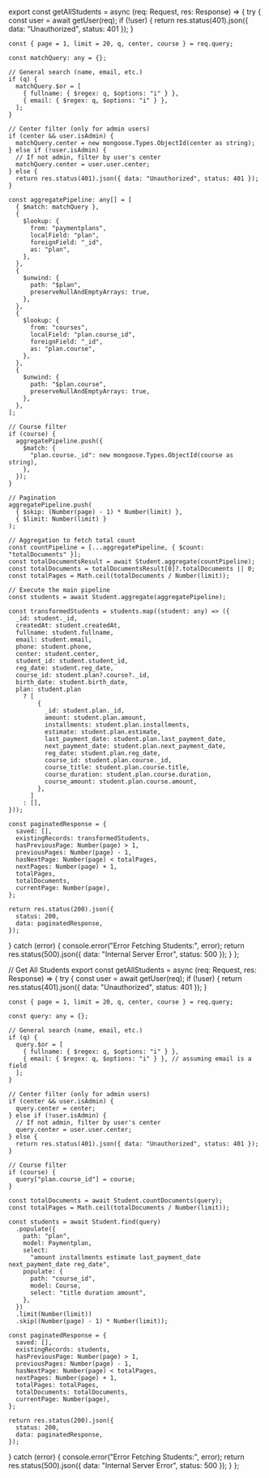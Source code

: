 export const getAllStudents = async (req: Request, res: Response) => {
  try {
    const user = await getUser(req);
    if (!user) {
      return res.status(401).json({ data: "Unauthorized", status: 401 });
    }

    const { page = 1, limit = 20, q, center, course } = req.query;

    const matchQuery: any = {};

    // General search (name, email, etc.)
    if (q) {
      matchQuery.$or = [
        { fullname: { $regex: q, $options: "i" } },
        { email: { $regex: q, $options: "i" } },
      ];
    }

    // Center filter (only for admin users)
    if (center && user.isAdmin) {
      matchQuery.center = new mongoose.Types.ObjectId(center as string);
    } else if (!user.isAdmin) {
      // If not admin, filter by user's center
      matchQuery.center = user.user.center;
    } else {
      return res.status(401).json({ data: "Unauthorized", status: 401 });
    }

    const aggregatePipeline: any[] = [
      { $match: matchQuery },
      {
        $lookup: {
          from: "paymentplans",
          localField: "plan",
          foreignField: "_id",
          as: "plan",
        },
      },
      {
        $unwind: {
          path: "$plan",
          preserveNullAndEmptyArrays: true,
        },
      },
      {
        $lookup: {
          from: "courses",
          localField: "plan.course_id",
          foreignField: "_id",
          as: "plan.course",
        },
      },
      {
        $unwind: {
          path: "$plan.course",
          preserveNullAndEmptyArrays: true,
        },
      },
    ];

    // Course filter
    if (course) {
      aggregatePipeline.push({
        $match: {
          "plan.course._id": new mongoose.Types.ObjectId(course as string),
        },
      });
    }

    // Pagination
    aggregatePipeline.push(
      { $skip: (Number(page) - 1) * Number(limit) },
      { $limit: Number(limit) }
    );

    // Aggregation to fetch total count
    const countPipeline = [...aggregatePipeline, { $count: "totalDocuments" }];
    const totalDocumentsResult = await Student.aggregate(countPipeline);
    const totalDocuments = totalDocumentsResult[0]?.totalDocuments || 0;
    const totalPages = Math.ceil(totalDocuments / Number(limit));

    // Execute the main pipeline
    const students = await Student.aggregate(aggregatePipeline);

    const transformedStudents = students.map((student: any) => ({
      _id: student._id,
      createdAt: student.createdAt,
      fullname: student.fullname,
      email: student.email,
      phone: student.phone,
      center: student.center,
      student_id: student.student_id,
      reg_date: student.reg_date,
      course_id: student.plan?.course?._id,
      birth_date: student.birth_date,
      plan: student.plan
        ? [
            {
              _id: student.plan._id,
              amount: student.plan.amount,
              installments: student.plan.installments,
              estimate: student.plan.estimate,
              last_payment_date: student.plan.last_payment_date,
              next_payment_date: student.plan.next_payment_date,
              reg_date: student.plan.reg_date,
              course_id: student.plan.course._id,
              course_title: student.plan.course.title,
              course_duration: student.plan.course.duration,
              course_amount: student.plan.course.amount,
            },
          ]
        : [],
    }));

    const paginatedResponse = {
      saved: [],
      existingRecords: transformedStudents,
      hasPreviousPage: Number(page) > 1,
      previousPages: Number(page) - 1,
      hasNextPage: Number(page) < totalPages,
      nextPages: Number(page) + 1,
      totalPages,
      totalDocuments,
      currentPage: Number(page),
    };

    return res.status(200).json({
      status: 200,
      data: paginatedResponse,
    });
  } catch (error) {
    console.error("Error Fetching Students:", error);
    return res.status(500).json({ data: "Internal Server Error", status: 500 });
  }
};



// Get All Students
export const getAllStudents = async (req: Request, res: Response) => {
  try {
    const user = await getUser(req);
    if (!user) {
      return res.status(401).json({ data: "Unauthorized", status: 401 });
    }

    const { page = 1, limit = 20, q, center, course } = req.query;

    const query: any = {};

    // General search (name, email, etc.)
    if (q) {
      query.$or = [
        { fullname: { $regex: q, $options: "i" } },
        { email: { $regex: q, $options: "i" } }, // assuming email is a field
      ];
    }

    // Center filter (only for admin users)
    if (center && user.isAdmin) {
      query.center = center;
    } else if (!user.isAdmin) {
      // If not admin, filter by user's center
      query.center = user.user.center;
    } else {
      return res.status(401).json({ data: "Unauthorized", status: 401 });
    }

    // Course filter
    if (course) {
      query["plan.course_id"] = course;
    }

    const totalDocuments = await Student.countDocuments(query);
    const totalPages = Math.ceil(totalDocuments / Number(limit));

    const students = await Student.find(query)
      .populate({
        path: "plan",
        model: Paymentplan,
        select:
          "amount installments estimate last_payment_date next_payment_date reg_date",
        populate: {
          path: "course_id",
          model: Course,
          select: "title duration amount",
        },
      })
      .limit(Number(limit))
      .skip((Number(page) - 1) * Number(limit));

    const paginatedResponse = {
      saved: [],
      existingRecords: students,
      hasPreviousPage: Number(page) > 1,
      previousPages: Number(page) - 1,
      hasNextPage: Number(page) < totalPages,
      nextPages: Number(page) + 1,
      totalPages: totalPages,
      totalDocuments: totalDocuments,
      currentPage: Number(page),
    };

    return res.status(200).json({
      status: 200,
      data: paginatedResponse,
    });
  } catch (error) {
    console.error("Error Fetching Students:", error);
    return res.status(500).json({ data: "Internal Server Error", status: 500 });
  }
};